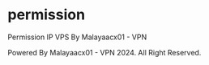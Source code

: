 # permission
Permission IP VPS By Malayaacx01 - VPN



Powered By Malayaacx01 - VPN 2024. All Right Reserved.

